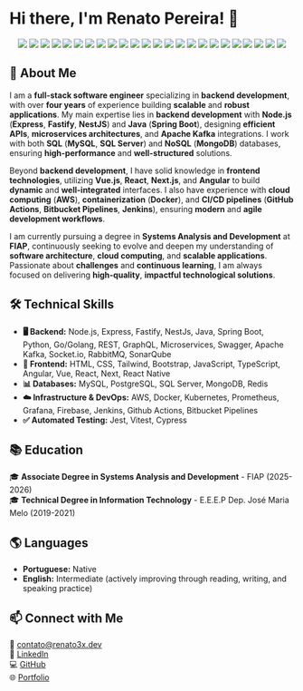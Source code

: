 # Hi there, I'm Renato Pereira! 👋 

<p align="center">
  <img src="https://img.shields.io/badge/JavaScript-F7DF1E?style=for-the-badge&logo=javascript&logoColor=black"/>
  <img src="https://img.shields.io/badge/TypeScript-3178C6?style=for-the-badge&logo=typescript&logoColor=white"/>
  <img src="https://img.shields.io/badge/Java-ED8B00?style=for-the-badge&logo=openjdk&logoColor=white"/>
  <img src="https://img.shields.io/badge/Python-3776AB?style=for-the-badge&logo=python&logoColor=white"/>
  <img src="https://img.shields.io/badge/Go-00ADD8?style=for-the-badge&logo=go&logoColor=white"/>
  <img src="https://img.shields.io/badge/Vue.js-4FC08D?style=for-the-badge&logo=vue.js&logoColor=white"/>
  <img src="https://img.shields.io/badge/React-61DAFB?style=for-the-badge&logo=react&logoColor=black"/>
  <img src="https://img.shields.io/badge/Next.js-000000?style=for-the-badge&logo=nextdotjs&logoColor=white"/>
  <img src="https://img.shields.io/badge/Angular-DD0031?style=for-the-badge&logo=angular&logoColor=white"/>
  <img src="https://img.shields.io/badge/Node.js-43853D?style=for-the-badge&logo=node.js&logoColor=white"/>
  <img src="https://img.shields.io/badge/NestJS-E0234E?style=for-the-badge&logo=nestjs&logoColor=white"/>
  <img src="https://img.shields.io/badge/Spring%20Boot-6DB33F?style=for-the-badge&logo=spring-boot&logoColor=white"/>
  <img src="https://img.shields.io/badge/MySQL-4479A1?style=for-the-badge&logo=mysql&logoColor=white"/>
  <img src="https://img.shields.io/badge/MongoDB-4EA94B?style=for-the-badge&logo=mongodb&logoColor=white"/>
  <img src="https://img.shields.io/badge/PostgreSQL-316192?style=for-the-badge&logo=postgresql&logoColor=white"/>
  <img src="https://img.shields.io/badge/Docker-2496ED?style=for-the-badge&logo=docker&logoColor=white"/>
  <img src="https://img.shields.io/badge/AWS-232F3E?style=for-the-badge&logo=amazon-aws&logoColor=white"/>
  <img src="https://img.shields.io/badge/GraphQL-E10098?style=for-the-badge&logo=graphql&logoColor=white"/>
  <img src="https://img.shields.io/badge/Swagger-85EA2D?style=for-the-badge&logo=swagger&logoColor=black"/>
  <img src="https://img.shields.io/badge/Jenkins-D24939?style=for-the-badge&logo=jenkins&logoColor=white"/>
  <img src="https://img.shields.io/badge/CI%2FCD-4B8BBE?style=for-the-badge&logo=githubactions&logoColor=white"/>
  <img src="https://img.shields.io/badge/Kubernetes-326CE5?style=for-the-badge&logo=kubernetes&logoColor=white"/>
  <img src="https://img.shields.io/badge/Prometheus-E6522C?style=for-the-badge&logo=prometheus&logoColor=white"/>
  <img src="https://img.shields.io/badge/Grafana-F46800?style=for-the-badge&logo=grafana&logoColor=white"/>
</p>

## 🚀 About Me

I am a **full-stack software engineer** specializing in **backend development**, with over **four years** of experience building **scalable** and **robust applications**. My main expertise lies in **backend development** with **Node.js** (**Express**, **Fastify**, **NestJS**) and **Java** (**Spring Boot**), designing **efficient APIs**, **microservices architectures**, and **Apache Kafka** integrations. I work with both **SQL** (**MySQL**, **SQL Server**) and **NoSQL** (**MongoDB**) databases, ensuring **high-performance** and **well-structured** solutions.

Beyond **backend development**, I have solid knowledge in **frontend technologies**, utilizing **Vue.js**, **React**, **Next.js**, and **Angular** to build **dynamic** and **well-integrated** interfaces. I also have experience with **cloud computing** (**AWS**), **containerization** (**Docker**), and **CI/CD pipelines** (**GitHub Actions**, **Bitbucket Pipelines**, **Jenkins**), ensuring **modern** and **agile development workflows**.

I am currently pursuing a degree in **Systems Analysis and Development** at **FIAP**, continuously seeking to evolve and deepen my understanding of **software architecture**, **cloud computing**, and **scalable applications**. Passionate about **challenges** and **continuous learning**, I am always focused on delivering **high-quality**, **impactful technological solutions**.

## 🛠️ Technical Skills

- **🖥️ Backend:** Node.js, Express, Fastify, NestJs, Java, Spring Boot, Python, Go/Golang, REST, GraphQL, Microservices, Swagger, Apache Kafka, Socket.io, RabbitMQ, SonarQube
- **🎨 Frontend:** HTML, CSS, Tailwind, Bootstrap, JavaScript, TypeScript, Angular, Vue, React, Next, React Native
- **📊 Databases:** MySQL, PostgreSQL, SQL Server, MongoDB, Redis
- **☁️ Infrastructure & DevOps:** AWS, Docker, Kubernetes, Prometheus, Grafana, Firebase, Jenkins, Github Actions, Bitbucket Pipelines
- **✅ Automated Testing:** Jest, Vitest, Cypress

## 📚 Education

🎓 **Associate Degree in Systems Analysis and Development** - FIAP (2025-2026)  
🎓 **Technical Degree in Information Technology** - E.E.E.P Dep. José Maria Melo (2019-2021)

## 🌎 Languages

- **Portuguese:** Native
- **English:** Intermediate (actively improving through reading, writing, and speaking practice)

## 📫 Connect with Me

📧 [contato@renato3x.dev](contato@renato3x.dev)  
🔗 [LinkedIn](https://www.linkedin.com/in/renato3x)  
💻 [GitHub](https://github.com/renato3x)  
🌐 [Portfolio](https://renato3x.dev)  
